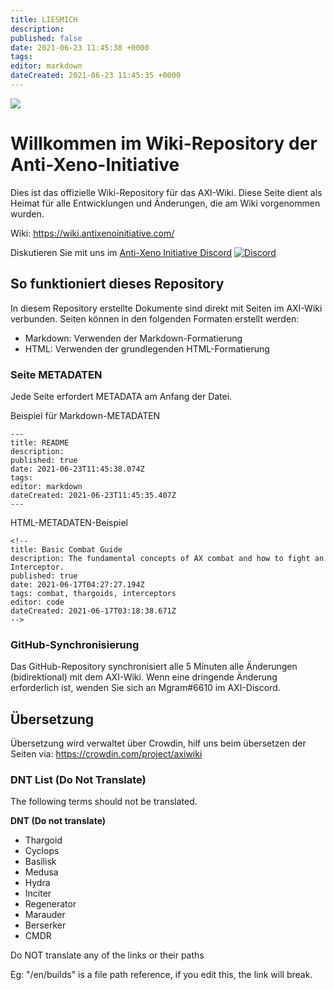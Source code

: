 ```yaml
---
title: LIESMICH
description:
published: false
date: 2021-06-23 11:45:38 +0000
tags:
editor: markdown
dateCreated: 2021-06-23 11:45:35 +0000
---
```


![](img/home.jpg)
# Willkommen im Wiki-Repository der Anti-Xeno-Initiative
Dies ist das offizielle Wiki-Repository für das AXI-Wiki. Diese Seite dient als Heimat für alle Entwicklungen und Änderungen, die am Wiki vorgenommen wurden.

Wiki: https://wiki.antixenoinitiative.com/

Diskutieren Sie mit uns im [Anti-Xeno Initiative Discord](https://discord.gg/bqmDxdm) [![Discord](https://img.shields.io/discord/591914197219016707.svg?label=&logo=discord&logoColor=ffffff&color=7389D8&labelColor=6A7EC2)](https://discord.gg/bqmDxdm)

## So funktioniert dieses Repository

In diesem Repository erstellte Dokumente sind direkt mit Seiten im AXI-Wiki verbunden. Seiten können in den folgenden Formaten erstellt werden:

- Markdown: Verwenden der Markdown-Formatierung
- HTML: Verwenden der grundlegenden HTML-Formatierung

### Seite METADATEN

Jede Seite erfordert METADATA am Anfang der Datei.

Beispiel für Markdown-METADATEN
```
---
title: README
description:
published: true
date: 2021-06-23T11:45:38.074Z
tags:
editor: markdown
dateCreated: 2021-06-23T11:45:35.407Z
---
```

HTML-METADATEN-Beispiel
```
<!--
title: Basic Combat Guide
description: The fundamental concepts of AX combat and how to fight an Interceptor.
published: true
date: 2021-06-17T04:27:27.194Z
tags: combat, thargoids, interceptors
editor: code
dateCreated: 2021-06-17T03:18:38.671Z
-->
```

### GitHub-Synchronisierung

Das GitHub-Repository synchronisiert alle 5 Minuten alle Änderungen (bidirektional) mit dem AXI-Wiki. Wenn eine dringende Änderung erforderlich ist, wenden Sie sich an Mgram#6610 im AXI-Discord.

## Übersetzung

Übersetzung wird verwaltet über Crowdin, hilf uns beim übersetzen der Seiten via: https://crowdin.com/project/axiwiki

### DNT List (Do Not Translate)
The following terms should not be translated.

**DNT (Do not translate)**
- Thargoid
- Cyclops
- Basilisk
- Medusa
- Hydra
- Inciter
- Regenerator
- Marauder
- Berserker
- CMDR

Do NOT translate any of the links or their paths

Eg: "/en/builds" is a file path reference, if you edit this, the link will break.
